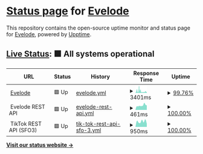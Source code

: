 # [Status page](https://status.evelode.com) for [Evelode](https://evelode.com)

This repository contains the open-source uptime monitor and status page for [Evelode](https://evelode.com), powered by [Upptime](https://github.com/upptime/upptime).

## [Live Status](https://status.evelode.com): <!--live status--> **🟩 All systems operational**

<!--start: status pages-->
<!-- This summary is generated by Upptime (https://github.com/upptime/upptime) -->
<!-- Do not edit this manually, your changes will be overwritten -->
<!-- prettier-ignore -->
| URL | Status | History | Response Time | Uptime |
| --- | ------ | ------- | ------------- | ------ |
| <img alt="" src="https://evelode.com/wp-content/uploads/2024/02/evelode-logo.png" height="13"> [Evelode](https://evelode.com) | 🟩 Up | [evelode.yml](https://github.com/evelode/status/commits/HEAD/history/evelode.yml) | <details><summary><img alt="Response time graph" src="./graphs/evelode/response-time-week.png" height="20"> 3401ms</summary><br><a href="https://status.evelode.com/history/evelode"><img alt="Response time 2891" src="https://img.shields.io/endpoint?url=https%3A%2F%2Fraw.githubusercontent.com%2Fevelode%2Fstatus%2FHEAD%2Fapi%2Fevelode%2Fresponse-time.json"></a><br><a href="https://status.evelode.com/history/evelode"><img alt="24-hour response time 1855" src="https://img.shields.io/endpoint?url=https%3A%2F%2Fraw.githubusercontent.com%2Fevelode%2Fstatus%2FHEAD%2Fapi%2Fevelode%2Fresponse-time-day.json"></a><br><a href="https://status.evelode.com/history/evelode"><img alt="7-day response time 3401" src="https://img.shields.io/endpoint?url=https%3A%2F%2Fraw.githubusercontent.com%2Fevelode%2Fstatus%2FHEAD%2Fapi%2Fevelode%2Fresponse-time-week.json"></a><br><a href="https://status.evelode.com/history/evelode"><img alt="30-day response time 2891" src="https://img.shields.io/endpoint?url=https%3A%2F%2Fraw.githubusercontent.com%2Fevelode%2Fstatus%2FHEAD%2Fapi%2Fevelode%2Fresponse-time-month.json"></a><br><a href="https://status.evelode.com/history/evelode"><img alt="1-year response time 2891" src="https://img.shields.io/endpoint?url=https%3A%2F%2Fraw.githubusercontent.com%2Fevelode%2Fstatus%2FHEAD%2Fapi%2Fevelode%2Fresponse-time-year.json"></a></details> | <details><summary><a href="https://status.evelode.com/history/evelode">99.76%</a></summary><a href="https://status.evelode.com/history/evelode"><img alt="All-time uptime 99.88%" src="https://img.shields.io/endpoint?url=https%3A%2F%2Fraw.githubusercontent.com%2Fevelode%2Fstatus%2FHEAD%2Fapi%2Fevelode%2Fuptime.json"></a><br><a href="https://status.evelode.com/history/evelode"><img alt="24-hour uptime 100.00%" src="https://img.shields.io/endpoint?url=https%3A%2F%2Fraw.githubusercontent.com%2Fevelode%2Fstatus%2FHEAD%2Fapi%2Fevelode%2Fuptime-day.json"></a><br><a href="https://status.evelode.com/history/evelode"><img alt="7-day uptime 99.76%" src="https://img.shields.io/endpoint?url=https%3A%2F%2Fraw.githubusercontent.com%2Fevelode%2Fstatus%2FHEAD%2Fapi%2Fevelode%2Fuptime-week.json"></a><br><a href="https://status.evelode.com/history/evelode"><img alt="30-day uptime 99.88%" src="https://img.shields.io/endpoint?url=https%3A%2F%2Fraw.githubusercontent.com%2Fevelode%2Fstatus%2FHEAD%2Fapi%2Fevelode%2Fuptime-month.json"></a><br><a href="https://status.evelode.com/history/evelode"><img alt="1-year uptime 99.88%" src="https://img.shields.io/endpoint?url=https%3A%2F%2Fraw.githubusercontent.com%2Fevelode%2Fstatus%2FHEAD%2Fapi%2Fevelode%2Fuptime-year.json"></a></details>
| <img alt="" src="https://evelode.com/wp-content/uploads/2024/02/evelode-logo.png" height="13"> Evelode REST API | 🟩 Up | [evelode-rest-api.yml](https://github.com/evelode/status/commits/HEAD/history/evelode-rest-api.yml) | <details><summary><img alt="Response time graph" src="./graphs/evelode-rest-api/response-time-week.png" height="20"> 461ms</summary><br><a href="https://status.evelode.com/history/evelode-rest-api"><img alt="Response time 546" src="https://img.shields.io/endpoint?url=https%3A%2F%2Fraw.githubusercontent.com%2Fevelode%2Fstatus%2FHEAD%2Fapi%2Fevelode-rest-api%2Fresponse-time.json"></a><br><a href="https://status.evelode.com/history/evelode-rest-api"><img alt="24-hour response time 472" src="https://img.shields.io/endpoint?url=https%3A%2F%2Fraw.githubusercontent.com%2Fevelode%2Fstatus%2FHEAD%2Fapi%2Fevelode-rest-api%2Fresponse-time-day.json"></a><br><a href="https://status.evelode.com/history/evelode-rest-api"><img alt="7-day response time 461" src="https://img.shields.io/endpoint?url=https%3A%2F%2Fraw.githubusercontent.com%2Fevelode%2Fstatus%2FHEAD%2Fapi%2Fevelode-rest-api%2Fresponse-time-week.json"></a><br><a href="https://status.evelode.com/history/evelode-rest-api"><img alt="30-day response time 546" src="https://img.shields.io/endpoint?url=https%3A%2F%2Fraw.githubusercontent.com%2Fevelode%2Fstatus%2FHEAD%2Fapi%2Fevelode-rest-api%2Fresponse-time-month.json"></a><br><a href="https://status.evelode.com/history/evelode-rest-api"><img alt="1-year response time 546" src="https://img.shields.io/endpoint?url=https%3A%2F%2Fraw.githubusercontent.com%2Fevelode%2Fstatus%2FHEAD%2Fapi%2Fevelode-rest-api%2Fresponse-time-year.json"></a></details> | <details><summary><a href="https://status.evelode.com/history/evelode-rest-api">100.00%</a></summary><a href="https://status.evelode.com/history/evelode-rest-api"><img alt="All-time uptime 100.00%" src="https://img.shields.io/endpoint?url=https%3A%2F%2Fraw.githubusercontent.com%2Fevelode%2Fstatus%2FHEAD%2Fapi%2Fevelode-rest-api%2Fuptime.json"></a><br><a href="https://status.evelode.com/history/evelode-rest-api"><img alt="24-hour uptime 100.00%" src="https://img.shields.io/endpoint?url=https%3A%2F%2Fraw.githubusercontent.com%2Fevelode%2Fstatus%2FHEAD%2Fapi%2Fevelode-rest-api%2Fuptime-day.json"></a><br><a href="https://status.evelode.com/history/evelode-rest-api"><img alt="7-day uptime 100.00%" src="https://img.shields.io/endpoint?url=https%3A%2F%2Fraw.githubusercontent.com%2Fevelode%2Fstatus%2FHEAD%2Fapi%2Fevelode-rest-api%2Fuptime-week.json"></a><br><a href="https://status.evelode.com/history/evelode-rest-api"><img alt="30-day uptime 100.00%" src="https://img.shields.io/endpoint?url=https%3A%2F%2Fraw.githubusercontent.com%2Fevelode%2Fstatus%2FHEAD%2Fapi%2Fevelode-rest-api%2Fuptime-month.json"></a><br><a href="https://status.evelode.com/history/evelode-rest-api"><img alt="1-year uptime 100.00%" src="https://img.shields.io/endpoint?url=https%3A%2F%2Fraw.githubusercontent.com%2Fevelode%2Fstatus%2FHEAD%2Fapi%2Fevelode-rest-api%2Fuptime-year.json"></a></details>
| <img alt="" src="https://evelode.com/wp-content/uploads/edd/2022/02/Nextpost.tech-1.jpg" height="13"> TikTok REST API (SFO3) | 🟩 Up | [tik-tok-rest-api-sfo-3.yml](https://github.com/evelode/status/commits/HEAD/history/tik-tok-rest-api-sfo-3.yml) | <details><summary><img alt="Response time graph" src="./graphs/tik-tok-rest-api-sfo-3/response-time-week.png" height="20"> 950ms</summary><br><a href="https://status.evelode.com/history/tik-tok-rest-api-sfo-3"><img alt="Response time 2102" src="https://img.shields.io/endpoint?url=https%3A%2F%2Fraw.githubusercontent.com%2Fevelode%2Fstatus%2FHEAD%2Fapi%2Ftik-tok-rest-api-sfo-3%2Fresponse-time.json"></a><br><a href="https://status.evelode.com/history/tik-tok-rest-api-sfo-3"><img alt="24-hour response time 564" src="https://img.shields.io/endpoint?url=https%3A%2F%2Fraw.githubusercontent.com%2Fevelode%2Fstatus%2FHEAD%2Fapi%2Ftik-tok-rest-api-sfo-3%2Fresponse-time-day.json"></a><br><a href="https://status.evelode.com/history/tik-tok-rest-api-sfo-3"><img alt="7-day response time 950" src="https://img.shields.io/endpoint?url=https%3A%2F%2Fraw.githubusercontent.com%2Fevelode%2Fstatus%2FHEAD%2Fapi%2Ftik-tok-rest-api-sfo-3%2Fresponse-time-week.json"></a><br><a href="https://status.evelode.com/history/tik-tok-rest-api-sfo-3"><img alt="30-day response time 1255" src="https://img.shields.io/endpoint?url=https%3A%2F%2Fraw.githubusercontent.com%2Fevelode%2Fstatus%2FHEAD%2Fapi%2Ftik-tok-rest-api-sfo-3%2Fresponse-time-month.json"></a><br><a href="https://status.evelode.com/history/tik-tok-rest-api-sfo-3"><img alt="1-year response time 2102" src="https://img.shields.io/endpoint?url=https%3A%2F%2Fraw.githubusercontent.com%2Fevelode%2Fstatus%2FHEAD%2Fapi%2Ftik-tok-rest-api-sfo-3%2Fresponse-time-year.json"></a></details> | <details><summary><a href="https://status.evelode.com/history/tik-tok-rest-api-sfo-3">100.00%</a></summary><a href="https://status.evelode.com/history/tik-tok-rest-api-sfo-3"><img alt="All-time uptime 100.00%" src="https://img.shields.io/endpoint?url=https%3A%2F%2Fraw.githubusercontent.com%2Fevelode%2Fstatus%2FHEAD%2Fapi%2Ftik-tok-rest-api-sfo-3%2Fuptime.json"></a><br><a href="https://status.evelode.com/history/tik-tok-rest-api-sfo-3"><img alt="24-hour uptime 100.00%" src="https://img.shields.io/endpoint?url=https%3A%2F%2Fraw.githubusercontent.com%2Fevelode%2Fstatus%2FHEAD%2Fapi%2Ftik-tok-rest-api-sfo-3%2Fuptime-day.json"></a><br><a href="https://status.evelode.com/history/tik-tok-rest-api-sfo-3"><img alt="7-day uptime 100.00%" src="https://img.shields.io/endpoint?url=https%3A%2F%2Fraw.githubusercontent.com%2Fevelode%2Fstatus%2FHEAD%2Fapi%2Ftik-tok-rest-api-sfo-3%2Fuptime-week.json"></a><br><a href="https://status.evelode.com/history/tik-tok-rest-api-sfo-3"><img alt="30-day uptime 100.00%" src="https://img.shields.io/endpoint?url=https%3A%2F%2Fraw.githubusercontent.com%2Fevelode%2Fstatus%2FHEAD%2Fapi%2Ftik-tok-rest-api-sfo-3%2Fuptime-month.json"></a><br><a href="https://status.evelode.com/history/tik-tok-rest-api-sfo-3"><img alt="1-year uptime 100.00%" src="https://img.shields.io/endpoint?url=https%3A%2F%2Fraw.githubusercontent.com%2Fevelode%2Fstatus%2FHEAD%2Fapi%2Ftik-tok-rest-api-sfo-3%2Fuptime-year.json"></a></details>

<!--end: status pages-->

[**Visit our status website →**](https://status.nextpost.tech)
